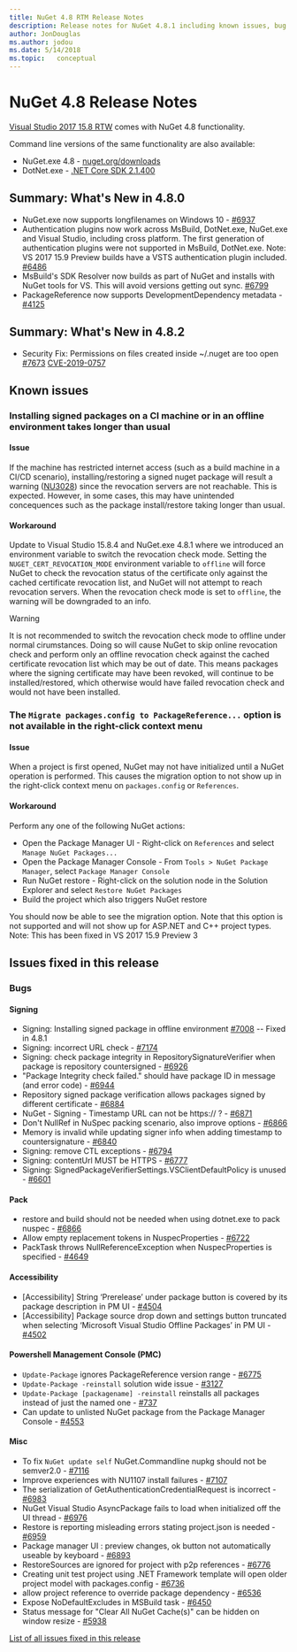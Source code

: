 ```yaml
---
title: NuGet 4.8 RTM Release Notes
description: Release notes for NuGet 4.8.1 including known issues, bug fixes, added features, and DCRs.
author: JonDouglas
ms.author: jodou
ms.date: 5/14/2018
ms.topic:   conceptual
---
```


# NuGet 4.8 Release Notes

[Visual Studio 2017 15.8 RTW](https://www.visualstudio.com/news/releasenotes/vs2017-relnotes) comes with NuGet 4.8 functionality.


Command line versions of the same functionality are also available:
* NuGet.exe 4.8 - [nuget.org/downloads](https://nuget.org/downloads)
* DotNet.exe - [.NET Core SDK 2.1.400](https://www.microsoft.com/net/download/visual-studio-sdks)


## Summary: What's New in 4.8.0
* NuGet.exe now supports longfilenames on Windows 10 - [#6937](https://github.com/NuGet/Home/issues/6937)
* Authentication plugins now work across MsBuild, DotNet.exe, NuGet.exe and Visual Studio, including cross platform. The first generation of authentication plugins were not supported in MsBuild, DotNet.exe. Note: VS 2017 15.9 Preview builds have a VSTS authentication plugin included. [#6486](https://github.com/NuGet/Home/issues/6486)
* MsBuild's SDK Resolver now builds as part of NuGet and installs with NuGet tools for VS. This will avoid versions getting out sync. [#6799](https://github.com/NuGet/Home/issues/6799)
* PackageReference now supports DevelopmentDependency metadata - [#4125](https://github.com/NuGet/Home/issues/4125)

## Summary: What's New in 4.8.2

* Security Fix: Permissions on files created inside ~/.nuget are too open [#7673](https://github.com/NuGet/Home/issues/7673) [CVE-2019-0757](https://portal.msrc.microsoft.com/en-us/security-guidance/advisory/CVE-2019-0757)

## Known issues
### Installing signed packages on a CI machine or in an offline environment takes longer than usual

#### Issue
If the machine has restricted internet access (such as a build machine in a CI/CD scenario), installing/restoring a signed nuget package will result a warning ([NU3028](../reference/errors-and-warnings/nu3028.md)) since the revocation servers are not reachable. This is expected. However, in some cases, this may have unintended concequences such as the package install/restore taking longer than usual.

#### Workaround
Update to Visual Studio 15.8.4 and NuGet.exe 4.8.1 where we introduced an environment variable to switch the revocation check mode.
Setting the `NUGET_CERT_REVOCATION_MODE` environment variable to `offline` will force NuGet to check the revocation status of the certificate only against the cached certificate revocation list, and NuGet will not attempt to reach revocation servers. When the revocation check mode is set to `offline`, the warning will be downgraded to an info.

> [!Warning]
> It is not recommended to switch the revocation check mode to offline under normal cirumstances. Doing so will cause NuGet to skip online revocation check and perform only an offline revocation check against the cached certificate revocation list which may be out of date. This means packages where the signing certificate may have been revoked, will continue to be installed/restored, which otherwise would have failed revocation check and would not have been installed.

### The `Migrate packages.config to PackageReference...` option is not available in the right-click context menu

#### Issue

When a project is first opened, NuGet may not have initialized until a NuGet operation is performed. This causes the migration option to not show up in the right-click context menu on `packages.config` or `References`.

#### Workaround

Perform any one of the following NuGet actions:
* Open the Package Manager UI - Right-click on `References` and select `Manage NuGet Packages...`
* Open the Package Manager Console - From `Tools > NuGet Package Manager`, select `Package Manager Console`
* Run NuGet restore - Right-click on the solution node in the Solution Explorer and select `Restore NuGet Packages`
* Build the project which also triggers NuGet restore

You should now be able to see the migration option. Note that this option is not supported and will not show up for ASP.NET and C++ project types.
Note: This has been fixed in VS 2017 15.9 Preview 3

## Issues fixed in this release

### Bugs
#### Signing
* Signing: Installing signed package in offline environment [#7008](https://github.com/NuGet/Home/issues/7008) -- Fixed in 4.8.1
* Signing:  incorrect URL check - [#7174](https://github.com/NuGet/Home/issues/7174)
* Signing:  check package integrity in RepositorySignatureVerifier when package is repository countersigned - [#6926](https://github.com/NuGet/Home/issues/6926)
* "Package Integrity check failed." should have package ID in message (and error code) - [#6944](https://github.com/NuGet/Home/issues/6944)
* Repository signed package verification allows packages signed by different certificate - [#6884](https://github.com/NuGet/Home/issues/6884)
* NuGet - Signing - Timestamp URL can not be https:// ? - [#6871](https://github.com/NuGet/Home/issues/6871)
* Don't NullRef in NuSpec packing scenario, also improve options - [#6866](https://github.com/NuGet/Home/issues/6866)
* Memory is invalid while updating signer info when adding timestamp to countersignature - [#6840](https://github.com/NuGet/Home/issues/6840)
* Signing:  remove CTL exceptions - [#6794](https://github.com/NuGet/Home/issues/6794)
* Signing:  contentUrl MUST be HTTPS - [#6777](https://github.com/NuGet/Home/issues/6777)
* Signing:  SignedPackageVerifierSettings.VSClientDefaultPolicy is unused - [#6601](https://github.com/NuGet/Home/issues/6601)


#### Pack
* restore and build should not be needed when using dotnet.exe to pack nuspec - [#6866](https://github.com/NuGet/Home/issues/6866)
* Allow empty replacement tokens in NuspecProperties  - [#6722](https://github.com/NuGet/Home/issues/6722)
* PackTask throws NullReferenceException when NuspecProperties is specified - [#4649](https://github.com/NuGet/Home/issues/4649)

#### Accessibility
* [Accessibility] String ‘Prerelease’ under package button is covered by its package description in PM UI - [#4504](https://github.com/NuGet/Home/issues/4504)
* [Accessibility] Package source drop down and settings button truncated when selecting ‘Microsoft Visual Studio Offline Packages’ in PM UI - [#4502](https://github.com/NuGet/Home/issues/4502)

#### Powershell Management Console (PMC)
* `Update-Package` ignores PackageReference version range - [#6775](https://github.com/NuGet/Home/issues/6775)
* `Update-Package -reinstall` solution wide issue - [#3127](https://github.com/NuGet/Home/issues/3127)
* `Update-Package [packagename] -reinstall` reinstalls all packages instead of just the named one - [#737](https://github.com/NuGet/Home/issues/737)
* Can update to unlisted NuGet package from the Package Manager Console - [#4553](https://github.com/NuGet/Home/issues/4553)

#### Misc
* To fix `NuGet update self` NuGet.Commandline nupkg should not be semver2.0 - [#7116](https://github.com/NuGet/Home/issues/7116)
* Improve experiences with NU1107 install failures - [#7107](https://github.com/NuGet/Home/issues/7107)
* The serialization of GetAuthenticationCredentialRequest is incorrect - [#6983](https://github.com/NuGet/Home/issues/6983)
* NuGet Visual Studio AsyncPackage fails to load when initialized off the UI thread - [#6976](https://github.com/NuGet/Home/issues/6976)
* Restore is reporting misleading errors stating project.json is needed - [#6959](https://github.com/NuGet/Home/issues/6959)
* Package manager UI : preview changes, ok button not automatically useable by keyboard - [#6893](https://github.com/NuGet/Home/issues/6893)
* RestoreSources are ignored for project with p2p references - [#6776](https://github.com/NuGet/Home/issues/6776)
* Creating unit test project using .NET Framework template will open older project model with packages.config - [#6736](https://github.com/NuGet/Home/issues/6736)
* allow project reference to override package dependency - [#6536](https://github.com/NuGet/Home/issues/6536)
* Expose NoDefaultExcludes in MSBuild task - [#6450](https://github.com/NuGet/Home/issues/6450)
* Status message for "Clear All NuGet Cache(s)" can be hidden on window resize - [#5938](https://github.com/NuGet/Home/issues/5938)


[List of all issues fixed in this release](https://github.com/NuGet/Home/issues?q=is%3Aissue+is%3Aclosed+milestone%3A%224.8")
